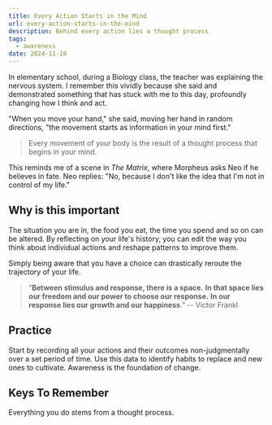 ```yaml
---
title: Every Action Starts in the Mind
url: every-action-starts-in-the-mind
description: Behind every action lies a thought process.
tags:
  - awareness
date: 2024-11-18
---
```

In elementary school, during a Biology class, the teacher was explaining the nervous system. I remember this vividly because she said and demonstrated something that has stuck with me to this day, profoundly changing how I think and act.

"When you move your hand," she said, moving her hand in random directions, "the movement starts as information in your mind first."
  
> Every movement of your body is the result of a thought process that begins in your mind.

This reminds me of a scene in _The Matrix_, where Morpheus asks Neo if he believes in fate. Neo replies: "No, because I don't like the idea that I'm not in control of my life."

## Why is this important

The situation you are in, the food you eat, the time you spend and so on can be altered. By reflecting on your life's history, you can edit the way you think about individual actions and reshape patterns to improve them.

Simply being aware that you have a choice can drastically reroute the trajectory of your life.

> “**Between stimulus and response, there is a space.** **In that space lies our freedom and our power to choose our response.** **In our response lies our growth and our happiness**.” -- Victor Frankl

## Practice

Start by recording all your actions and their outcomes non-judgmentally over a set period of time. Use this data to identify habits to replace and new ones to cultivate. Awareness is the foundation of change.
## Keys To Remember

Everything you do stems from a thought process.